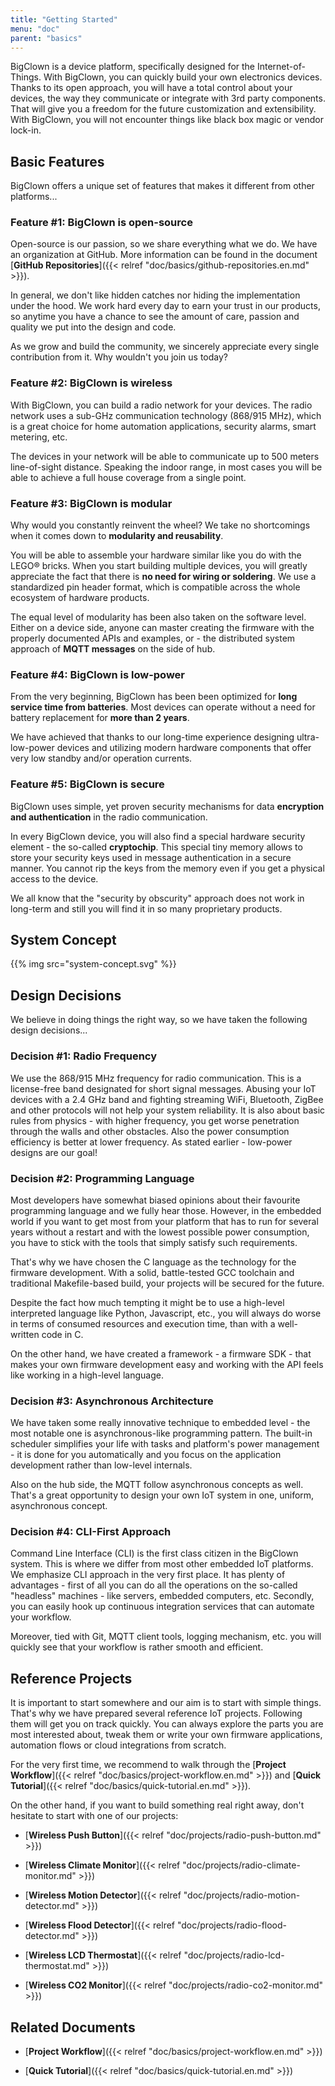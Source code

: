 ```yaml
---
title: "Getting Started"
menu: "doc"
parent: "basics"
---
```


BigClown is a device platform, specifically designed for the Internet-of-Things. With BigClown, you can quickly build your own electronics devices. Thanks to its open approach, you will have a total control about your devices, the way they communicate or integrate with 3rd party components. That will give you a freedom for the future customization and extensibility. With BigClown, you will not encounter things like black box magic or vendor lock-in.

## Basic Features

BigClown offers a unique set of features that makes it different from other platforms...

### Feature #1: BigClown is open-source

Open-source is our passion, so we share everything what we do. We have an organization at GitHub. More information can be found in the document [**GitHub Repositories**]({{< relref "doc/basics/github-repositories.en.md" >}}).

In general, we don't like hidden catches nor hiding the implementation under the hood. We work hard every day to earn your trust in our products, so anytime you have a chance to see the amount of care, passion and quality we put into the design and code.

As we grow and build the community, we sincerely appreciate every single contribution from it. Why wouldn't you join us today?

### Feature #2: BigClown is wireless

With BigClown, you can build a radio network for your devices. The radio network uses a sub-GHz communication technology (868/915 MHz), which is a great choice for home automation applications, security alarms, smart metering, etc.

The devices in your network will be able to communicate up to 500 meters line-of-sight distance. Speaking the indoor range, in most cases you will be able to achieve a full house coverage from a single point.

### Feature #3: BigClown is modular

Why would you constantly reinvent the wheel? We take no shortcomings when it comes down to **modularity and reusability**.

You will be able to assemble your hardware similar like you do with the LEGO&reg; bricks. When you start building multiple devices, you will greatly appreciate the fact that there is **no need for wiring or soldering**. We use a standardized pin header format, which is compatible across the whole ecosystem of hardware products.

The equal level of modularity has been also taken on the software level. Either on a device side, anyone can master creating the firmware with the properly documented APIs and examples, or - the distributed system approach of **MQTT messages** on the side of hub.

### Feature #4: BigClown is low-power

From the very beginning, BigClown has been been optimized for **long service time from batteries**. Most devices can operate without a need for battery replacement for **more than 2 years**.

We have achieved that thanks to our long-time experience designing ultra-low-power devices and utilizing modern hardware components that offer very low standby and/or operation currents.

### Feature #5: BigClown is secure

BigClown uses simple, yet proven security mechanisms for data **encryption and authentication** in the radio communication.

In every BigClown device, you will also find a special hardware security element - the so-called **cryptochip**. This special tiny memory allows to store your security keys used in message authentication in a secure manner. You cannot rip the keys from the memory even if you get a physical access to the device.

We all know that the "security by obscurity" approach does not work in long-term and still you will find it in so many proprietary products.

## System Concept

{{% img src="system-concept.svg" %}}

## Design Decisions

We believe in doing things the right way, so we have taken the following design decisions...

### Decision #1: Radio Frequency

We use the 868/915 MHz frequency for radio communication. This is a license-free band designated for short signal messages. Abusing your IoT devices with a 2.4 GHz band and fighting streaming WiFi, Bluetooth, ZigBee and other protocols will not help your system reliability. It is also about basic rules from physics - with higher frequency, you get worse penetration through the walls and other obstacles. Also the power consumption efficiency is better at lower frequency. As stated earlier - low-power designs are our goal!

### Decision #2: Programming Language

Most developers have somewhat biased opinions about their favourite programming language and we fully hear those. However, in the embedded world if you want to get most from your platform that has to run for several years without a restart and with the lowest possible power consumption, you have to stick with the tools that simply satisfy such requirements.

That's why we have chosen the C language as the technology for the firmware development. With a solid, battle-tested GCC toolchain and traditional Makefile-based build, your projects will be secured for the future.

Despite the fact how much tempting it might be to use a high-level interpreted language like Python, Javascript, etc., you will always do worse in terms of consumed resources and execution time, than with a well-written code in C.

On the other hand, we have created a framework - a firmware SDK - that makes your own firmware development easy and working with the API feels like working in a high-level language.

### Decision #3: Asynchronous Architecture

We have taken some really innovative technique to embedded level - the most notable one is asynchronous-like programming pattern. The built-in scheduler simplifies your life with tasks and platform's power management - it is done for you automatically and you focus on the application development rather than low-level internals.

Also on the hub side, the MQTT follow asynchronous concepts as well. That's a great opportunity to design your own IoT system in one, uniform, asynchronous concept.

### Decision #4: CLI-First Approach

Command Line Interface (CLI) is the first class citizen in the BigClown system. This is where we differ from most other embedded IoT platforms. We emphasize CLI approach in the very first place. It has plenty of advantages - first of all you can do all the operations on the so-called "headless" machines - like servers, embedded computers, etc. Secondly, you can easily hook up continuous integration services that can automate your workflow.

Moreover, tied with Git, MQTT client tools, logging mechanism, etc. you will quickly see that your workflow is rather smooth and efficient.

## Reference Projects

It is important to start somewhere and our aim is to start with simple things. That's why we have prepared several reference IoT projects. Following them will get you on track quickly. You can always explore the parts you are most interested about, tweak them or write your own firmware applications, automation flows or cloud integrations from scratch.

For the very first time, we recommend to walk through the [**Project Workflow**]({{< relref "doc/basics/project-workflow.en.md" >}}) and [**Quick Tutorial**]({{< relref "doc/basics/quick-tutorial.en.md" >}}).

On the other hand, if you want to build something real right away, don't hesitate to start with one of our projects:

* [**Wireless Push Button**]({{< relref "doc/projects/radio-push-button.md" >}})

* [**Wireless Climate Monitor**]({{< relref "doc/projects/radio-climate-monitor.md" >}})

* [**Wireless Motion Detector**]({{< relref "doc/projects/radio-motion-detector.md" >}})

* [**Wireless Flood Detector**]({{< relref "doc/projects/radio-flood-detector.md" >}})

* [**Wireless LCD Thermostat**]({{< relref "doc/projects/radio-lcd-thermostat.md" >}})

* [**Wireless CO2 Monitor**]({{< relref "doc/projects/radio-co2-monitor.md" >}})

## Related Documents

* [**Project Workflow**]({{< relref "doc/basics/project-workflow.en.md" >}})

* [**Quick Tutorial**]({{< relref "doc/basics/quick-tutorial.en.md" >}})
